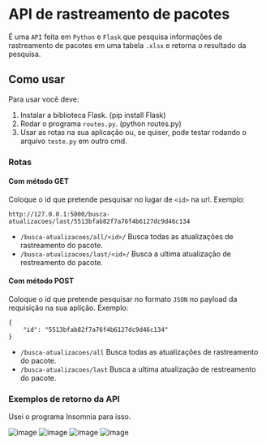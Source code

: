 # API de rastreamento de pacotes
 
É uma `API` feita em `Python` e `Flask` que pesquisa informações de rastreamento de pacotes em uma tabela `.xlsx` e retorna o resultado da pesquisa.

## Como usar

Para usar você deve:
1. Instalar a biblioteca Flask. (pip install Flask)
2. Rodar o programa `routes.py`. (python routes.py)
3. Usar as rotas na sua aplicação ou, se quiser, pode testar rodando o arquivo `teste.py` em outro cmd.

### Rotas
#### Com método GET
Coloque o id que pretende pesquisar no lugar de `<id>` na url.
Exemplo:
```
http://127.0.0.1:5000/busca-atualizacoes/last/5513bfab82f7a76f4b6127dc9d46c134
```

* `/busca-atualizacoes/all/<id>/` Busca todas as atualizações de rastreamento do pacote.
* `/busca-atualizacoes/last/<id>/` Busca a ultima atualização de restreamento do pacote.

#### Com método POST
Coloque o id que pretende pesquisar no formato `JSON` no payload da requisição na sua aplição.
Exemplo:
```
{
	"id": "5513bfab82f7a76f4b6127dc9d46c134"
}
```

* `/busca-atualizacoes/all` Busca todas as atualizações de rastreamento do pacote.
* `/busca-atualizacoes/last` Busca a ultima atualização de restreamento do pacote.

### Exemplos de retorno da API 
Usei o programa Insomnia para isso.

![image](https://user-images.githubusercontent.com/50207805/121764127-64bd2f00-cb0f-11eb-92f2-2d3a7b5df40b.png)
![image](https://user-images.githubusercontent.com/50207805/121764120-5bcc5d80-cb0f-11eb-822f-3215b9da6752.png)
![image](https://user-images.githubusercontent.com/50207805/121764099-3c353500-cb0f-11eb-8783-25b995a6c2ec.png)
![image](https://user-images.githubusercontent.com/50207805/121764106-4c4d1480-cb0f-11eb-8865-656b801e4226.png)

